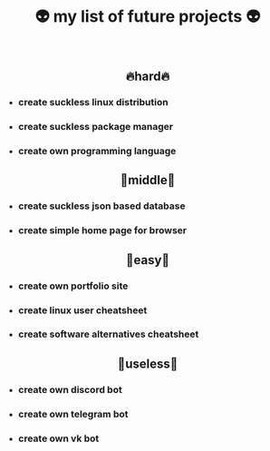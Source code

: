 <h1 align="center">
	👽 my list of future projects 👽
</h1>
<br>

<h2 align="center">
	🔥hard🔥
</h2>

- ### create suckless linux distribution
- ### create suckless package manager
- ### create own programming language

<h2 align="center">
	🍊middle🍊
</h2>

- ### create suckless json based database
- ### create simple home page for browser

<h2 align="center">
	🍏easy🍏
</h2>

- ### create own portfolio site
- ### create linux user cheatsheet
- ### create software alternatives cheatsheet

<h2 align="center">
	🧊useless🧊
</h2>

- ### create own discord bot
- ### create own telegram bot
- ### create own vk bot
